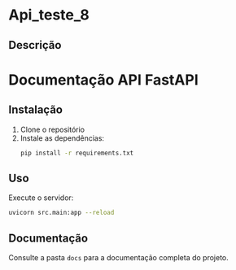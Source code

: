 # Api_teste_8

## Descrição
# Documentação API FastAPI

## Instalação
1. Clone o repositório
2. Instale as dependências:
   ```bash
   pip install -r requirements.txt
   ```

## Uso
Execute o servidor:
```bash
uvicorn src.main:app --reload
```

## Documentação
Consulte a pasta `docs` para a documentação completa do projeto.
